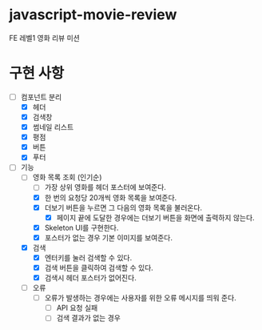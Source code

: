 # javascript-movie-review

FE 레벨1 영화 리뷰 미션

# 구현 사항
- [ ] 컴포넌트 분리
    - [X] 헤더
    - [X] 검색창
    - [X] 썸네일 리스트
    - [X] 평점
    - [X] 버튼
    - [X] 푸터
- [ ] 기능
    - [ ] 영화 목록 조회 (인기순)
        - [ ] 가장 상위 영화를 헤더 포스터에 보여준다.
        - [X] 한 번의 요청당 20개씩 영화 목록을 보여준다.
        - [X] 더보기 버튼을 누르면 그 다음의 영화 목록을 불러온다.
            - [X] 페이지 끝에 도달한 경우에는 더보기 버튼을 화면에 출력하지 않는다.
        - [X] Skeleton UI를 구현한다.
        - [X] 포스터가 없는 경우 기본 이미지를 보여준다.
    - [X] 검색
        - [X] 엔터키를 눌러 검색할 수 있다.
        - [X] 검색 버튼을 클릭하여 검색할 수 있다.
        - [X] 검색시 헤더 포스터가 없어진다.
    - [ ] 오류
        - [ ] 오류가 발생하는 경우에는 사용자를 위한 오류 메시지를 띄워 준다.
            - [ ] API 요청 실패
            - [ ] 검색 결과가 없는 경우